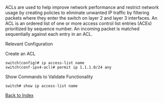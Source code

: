 
ACLs are used to help improve network performance and restrict network usage by creating policies to eliminate unwanted IP traffic by filtering packets where they enter the switch on layer 2 and layer 3 interfaces. An ACL is an ordered list of one or more access control list entries (ACEs) prioritized by sequence number. An incoming packet is matched sequentially against each entry in an ACL.


Relevant Configuration

Create an ACL

```
switch(config)# ip access-list name
switch(conf-ipv4-acl)# permit ip 1.1.1.0/24 any
```

Show Commands to Validate Functionality

```
switch# show ip access-list name
```

[Back to Index](#index)
